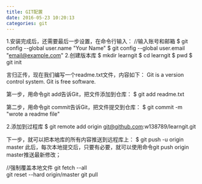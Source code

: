 ```yaml
---
title: GIT配置
date: 2016-05-23 10:20:13
categories: git
---
```

1.安装完成后，还需要最后一步设置，在命令行输入：
//输入账号和邮箱
$ git config --global user.name "Your Name"
$ git config --global user.email "email@example.com"
2.创建版本库
$ mkdir learngit
$ cd learngit
$ pwd
$ git init

言归正传，现在我们编写一个readme.txt文件，内容如下：
Git is a version control system.
Git is free software.

第一步，用命令git add告诉Git，把文件添加到仓库：
$ git add readme.txt

第二步，用命令git commit告诉Git，把文件提交到仓库：
$ git commit -m "wrote a readme file"

2.添加到过程库
$ git remote add origin git@github.com:w138789/learngit.git

下一步，就可以把本地库的所有内容推送到远程库上：
$ git push -u origin master
此后，每次本地提交后，只要有必要，就可以使用命令git push origin master推送最新修改；

//强制覆盖本地文件
git fetch --all  
git reset --hard origin/master 
git pull
